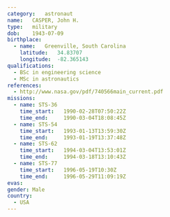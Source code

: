 ```yaml
---
category:	astronaut
name:	CASPER, John H.
type:	military
dob:	1943-07-09
birthplace:
  - name:	Greenville, South Carolina
    latitude:	34.83707
    longitude:	-82.365143
qualifications:
  - BSc in engineering science
  - MSc in astronautics
references:
  - http://www.nasa.gov/pdf/740566main_current.pdf
missions:
  - name: STS-36
    time_start:   1990-02-28T07:50:22Z
    time_end:     1990-03-04T18:08:45Z
  - name: STS-54
    time_start:   1993-01-13T13:59:30Z
    time_end:     1993-01-19T13:37:48Z
  - name: STS-62
    time_start:   1994-03-04T13:53:01Z
    time_end:     1994-03-18T13:10:43Z
  - name: STS-77
    time_start:   1996-05-19T10:30Z
    time_end:     1996-05-29T11:09:19Z
evas:
gender:	Male
country:
  - USA
---
```

